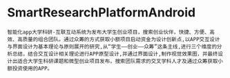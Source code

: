 # SmartResearchPlatformAndroid
    智能化app大学科研-互联互动系统为发布大学生创业项目，搜索创业伙伴，快捷、方便、高效、高质量的组合团队。通过众筹的方式获取小额项目启动资金为设计创新点,以APP交互设计与界面设计为基本理论与原则展开的研究,从“学生——创业——众筹”这条主线,进行三个维度的分析总结，结合交互设计相关理论进行APP原型设计,并通过界面设计,制作视觉效果图，并最终设计出适合大学生科研课题和微型创业项目发布，搜索团队需求的交叉学科人才及通过众筹获取小额投资使用的APP。
